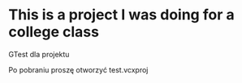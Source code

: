 # This is a project I was doing for a college class

GTest dla projektu

Po pobraniu proszę otworzyć test.vcxproj
